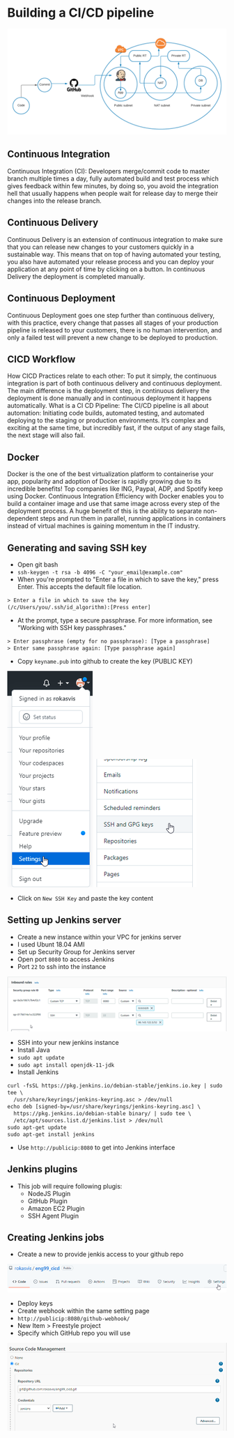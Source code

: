 # Building a CI/CD pipeline
![](images/JenkinsVPC.png)
## Continuous Integration

Continuous Integration (CI): Developers merge/commit code to master branch multiple times a day, fully automated build and test process which gives feedback within few minutes, by doing so, you avoid the integration hell that usually happens when people wait for release day to merge their changes into the release branch.


## Continuous Delivery

Continuous Delivery is an extension of continuous integration to make sure that you can release new changes to your customers quickly in a sustainable way. This means that on top of having automated your testing, you also have automated your release process and you can deploy your application at any point of time by clicking on a button. In continuous Delivery the deployment is completed manually.

## Continuous Deployment 

Continuous Deployment goes one step further than continuous delivery, with this practice, every change that passes all stages of your production pipeline is released to your customers, there is no human intervention, and only a failed test will prevent a new change to be deployed to production.

## CICD Workflow

How CICD Practices relate to each other: To put it simply, the continuous integration is part of both continuous delivery and continuous deployment. The main difference is the deployment step, in continuous delivery the deployment is done manually and in continuous deployment it happens automatically.
What is a CI CD Pipeline: The CI/CD pipeline is all about automation: Initiating code builds, automated testing, and automated deploying to the staging or production environments. It’s complex and exciting at the same time, but incredibly fast, if the output of any stage fails, the next stage will also fail.

## Docker

Docker is the one of the best virtualization platform to containerise your app, popularity and adoption of Docker is rapidly growing due to its incredible benefits! Top companies like ING, Paypal, ADP, and Spotify keep using Docker. Continuous Integration Efficiency with Docker enables you to build a container image and use that same image across every step of the deployment process. A huge benefit of this is the ability to separate non-dependent steps and run them in parallel, running applications in containers instead of virtual machines is gaining momentum in the IT industry.

## Generating and saving SSH key

- Open git bash
- `ssh-keygen -t rsa -b 4096 -C "your_email@example.com"`
- When you're prompted to "Enter a file in which to save the key," press Enter. This accepts the default file location. 
```
> Enter a file in which to save the key (/c/Users/you/.ssh/id_algorithm):[Press enter]
```

- At the prompt, type a secure passphrase. For more information, see "Working with SSH key passphrases." 

```
> Enter passphrase (empty for no passphrase): [Type a passphrase]
> Enter same passphrase again: [Type passphrase again]
```
- Copy `keyname.pub` into github to create the key (PUBLIC KEY)


![](Images/chrome_zhebepNZT4.png)
![](Images/chrome_tIRkwF5vyQ.png)

- Click on `New SSH Key` and paste the key content

## Setting up Jenkins server

- Create a new instance within your VPC for jenkins server
- I used Ubunt 18.04 AMI 
- Set up Security Group for Jenkins server
- Open port `8080` to access Jenkins
- Port `22` to ssh into the instance

![](Images/chrome_JXQtYiDU14.png)
- SSH into your new jenkins instance
- Install Java
- `sudo apt update`
- `sudo apt install openjdk-11-jdk`
- Install Jenkins


```
curl -fsSL https://pkg.jenkins.io/debian-stable/jenkins.io.key | sudo tee \
  /usr/share/keyrings/jenkins-keyring.asc > /dev/null
echo deb [signed-by=/usr/share/keyrings/jenkins-keyring.asc] \
  https://pkg.jenkins.io/debian-stable binary/ | sudo tee \
  /etc/apt/sources.list.d/jenkins.list > /dev/null
sudo apt-get update
sudo apt-get install jenkins
```
- Use `http://publicip:8080` to get into Jenkins interface

## Jenkins plugins

- This job will require following plugis:
    - NodeJS Plugin
    - GitHub Plugin
    - Amazon EC2 Plugin
    - SSH Agent Plugin

## Creating Jenkins jobs

- Create a new to provide jenkis access to your github repo

![](Images/repo_settings.png)
- Deploy keys
- Create webhook within the same setting page
- `http://publicip:8080/github-webhook/`
- New Item > Freestyle project
- Specify which GitHub repo you will use

![](Images/job_repo.png)

